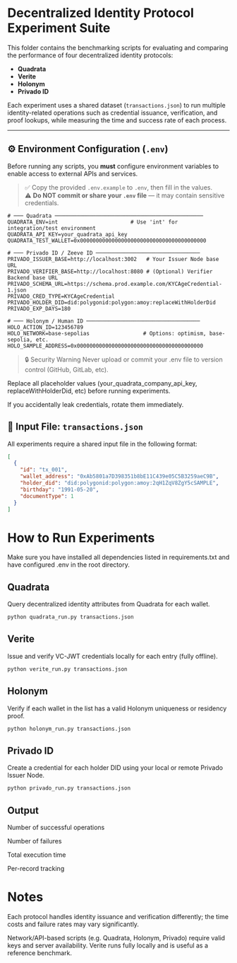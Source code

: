 # Decentralized Identity Protocol Experiment Suite

This folder contains the benchmarking scripts for evaluating and comparing the performance of four decentralized identity protocols:

- **Quadrata**
- **Verite**
- **Holonym**
- **Privado ID**

Each experiment uses a shared dataset (`transactions.json`) to run multiple identity-related operations such as credential issuance, verification, and proof lookups, while measuring the time and success rate of each process.

---

## ⚙️ Environment Configuration (`.env`)

Before running any scripts, you **must** configure environment variables to enable access to external APIs and services.

> ✅ Copy the provided `.env.example` to `.env`, then fill in the values.  
> ⚠️ **Do NOT commit or share your `.env` file** — it may contain sensitive credentials.

```env
# ─── Quadrata ───────────────────────────────────────────────
QUADRATA_ENV=int                       # Use 'int' for integration/test environment
QUADRATA_API_KEY=your_quadrata_api_key
QUADRATA_TEST_WALLET=0x0000000000000000000000000000000000000000

# ─── Privado ID / Zeeve ID ─────────────────────────────────
PRIVADO_ISSUER_BASE=http://localhost:3002   # Your Issuer Node base URL
PRIVADO_VERIFIER_BASE=http://localhost:8080 # (Optional) Verifier Backend base URL
PRIVADO_SCHEMA_URL=https://schema.prod.example.com/KYCAgeCredential-1.json
PRIVADO_CRED_TYPE=KYCAgeCredential
PRIVADO_HOLDER_DID=did:polygonid:polygon:amoy:replaceWithHolderDid
PRIVADO_EXP_DAYS=180

# ─── Holonym / Human ID ────────────────────────────────────
HOLO_ACTION_ID=123456789              
HOLO_NETWORK=base-sepolias                 # Options: optimism, base-sepolia, etc.
HOLO_SAMPLE_ADDRESS=0x0000000000000000000000000000000000000000
```

> 🔒 Security Warning
Never upload or commit your .env file to version control (GitHub, GitLab, etc).

Replace all placeholder values (your_quadrata_company_api_key, replaceWithHolderDid, etc) before running experiments.

If you accidentally leak credentials, rotate them immediately.


## 📂 Input File: `transactions.json`

All experiments require a shared input file in the following format:

```json
[
  {
    "id": "tx_001",
    "wallet_address": "0xAb5801a7D398351b8bE11C439e05C5B3259aeC9B",
    "holder_did": "did:polygonid:polygon:amoy:2qH1ZqV8ZgY5cSAMPLE",
    "birthday": "1991-05-20",
    "documentType": 1
  }
]
```

# How to Run Experiments
Make sure you have installed all dependencies listed in requirements.txt and have configured .env in the root directory.

## Quadrata
Query decentralized identity attributes from Quadrata for each wallet.

```python
python quadrata_run.py transactions.json
```

## Verite
Issue and verify VC-JWT credentials locally for each entry (fully offline).

```python
python verite_run.py transactions.json
```

## Holonym
Verify if each wallet in the list has a valid Holonym uniqueness or residency proof.

```python
python holonym_run.py transactions.json
```

## Privado ID
Create a credential for each holder DID using your local or remote Privado Issuer Node.

```python
python privado_run.py transactions.json
```

## Output

Number of successful operations

Number of failures

Total execution time

Per-record tracking

# Notes
Each protocol handles identity issuance and verification differently; 
the time costs and failure rates may vary significantly.

Network/API-based scripts (e.g. Quadrata, Holonym, Privado) require valid keys and server availability.
Verite runs fully locally and is useful as a reference benchmark.

